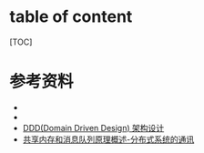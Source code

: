# table of content 
[TOC]


# 参考资料
- []()
- []()
- [DDD(Domain Driven Design) 架构设计](https://www.cnblogs.com/aspirant/p/11794053.html)
- [共享内存和消息队列原理概述-分布式系统的通讯](https://www.cnblogs.com/aspirant/p/13423637.html)